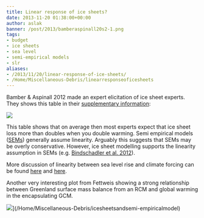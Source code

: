 ```yaml
---
title: Linear response of ice sheets?
date: 2013-11-20 01:38:00+00:00
author: aslak
banner: /post/2013/bamberaspinall20s2-1.png
tags:
- budget
- ice sheets
- sea level
- semi-empirical models
- slr
aliases:
- /2013/11/20/linear-response-of-ice-sheets/
- /Home/Miscellaneous-Debris/linearresponseoficesheets
---
```


Bamber & Aspinall 2012 made an expert elicitation of ice sheet experts. They shows this table in their [supplementary information](http://www.nature.com/nclimate/journal/v3/n4/extref/nclimate1778-s1.pdf):
<!--more-->
![](/post/2013/bamberaspinall20s2-1.png)

This table shows that on average then most experts expect that ice sheet loss more than doubles when you double warming. Semi empirical models ([SEMs](/Home/PDFs/Announcements/gslprojection)) generally assume linearity. Arguably this suggests that SEMs may be overly conservative. However, ice sheet modelling supports the linearity assumption in SEMs (e.g. [Bindschadler et al. 2012](http://websrv.cs.umt.edu/isis/images/1/1a/12J125R_final.pdf)).

More discussion of linearity between sea level rise and climate forcing can be found [here](/Home/Miscellaneous-Debris/icesheetsandsemi-empiricalmodel) and [here](/Home/Miscellaneous-Debris/threeviewsonsealevelcommitment).

Another very interesting plot from Fettweis showing a strong relationship between Greenland surface mass balance from an RCM and global warming in the encapsulating GCM.

![](/post/2013/fettweis13fig6h.png)](/Home/Miscellaneous-Debris/icesheetsandsemi-empiricalmodel)
